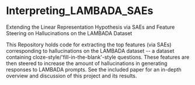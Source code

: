 # Interpreting_LAMBADA_SAEs
Extending the Linear Representation Hypothesis via SAEs and Feature Steering on Hallucinations on the LAMBADA Dataset

This Repository holds code for extracting the top features (via SAEs) corresponding to hallucinations on the LAMBADA dataset -- a dataset containing cloze-style/'fill-in-the-blank'-style questions. These features are then steered to increase the amount of hallucinations in generating responses to LAMBADA prompts.  See the included paper for an in-depth overview and discussion of this project and its results.
